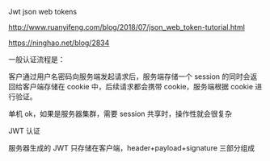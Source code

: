 Jwt json web tokens

http://www.ruanyifeng.com/blog/2018/07/json_web_token-tutorial.html

https://ninghao.net/blog/2834

一般认证流程是：

客户通过用户名密码向服务端发起请求后，服务端存储一个 session 的同时会返回给客户端存储在 cookie 中，后续请求都会携带 cookie，服务端根据 cookie 进行验证。

单机 ok，如果是服务器集群，需要 session 共享时，操作性就会很复杂


JWT 认证

服务器生成的 JWT 只存储在客户端，header+payload+signature 三部分组成